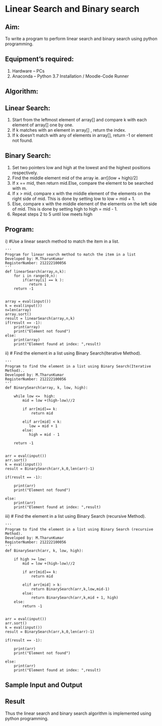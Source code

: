 # Linear Search and Binary search
## Aim:
To write a program to perform linear search and binary search using python programming.
## Equipment’s required:
1.	Hardware – PCs
2.	Anaconda – Python 3.7 Installation / Moodle-Code Runner
## Algorithm:
## Linear Search:
1.	Start from the leftmost element of array[] and compare k with each element of array[] one by one.
2.	If k matches with an element in array[] , return the index.
3.	If k doesn’t match with any of elements in array[], return -1 or element not found.
## Binary Search:
1.	Set two pointers low and high at the lowest and the highest positions respectively.
2.	Find the middle element mid of the array ie. arr[(low + high)/2]
3.	If x == mid, then return mid.Else, compare the element to be searched with m.
4.	If x > mid, compare x with the middle element of the elements on the right side of mid. This is done by setting low to low = mid + 1.
5.	Else, compare x with the middle element of the elements on the left side of mid. This is done by setting high to high = mid - 1.
6.	Repeat steps 2 to 5 until low meets high
## Program:
i)	#Use a linear search method to match the item in a list.
```
''' 
Program for linear search method to match the item in a list
Developed by: M.TharunKumar
RegisterNumber: 212222100056
'''
def linearSearch(array,n,k):
    for i in range(0,n):
        if(array[i] == k ):
           return i
    return -1
          
    
array = eval(input())
k = eval(input())
n=len(array)
array.sort()
result = linearSearch(array,n,k)
if(result == -1):
    print(array)
    print("Element not found")
else:
    print(array)
    print("Element found at index: ",result)
```
ii)	# Find the element in a list using Binary Search(Iterative Method).
```
''' 
Program to find the element in a list using Binary Search(Iterative Method)..
Developed by: M.TharunKumar
RegisterNumber: 212222100056
'''
def BinarySearch(array, k, low, high):
    
    while low <=  high:
        mid = low +(high-low)//2
        
        if arr[mid]== k:
            return mid
            
        elif arr[mid] < k:
           low = mid + 1
        else:
           high = mid - 1
   
    return -1    
    
    
arr = eval(input())
arr.sort()
k = eval(input())
result = BinarySearch(arr,k,0,len(arr)-1)

if(result == -1):
    
    print(arr)
    print("Element not found")

else:                                                                           
    print(arr)
    print("Element found at index: ",result)
```
iii)	# Find the element in a list using Binary Search (recursive Method).
```
''' 
Program to find the element in a list using Binary Search (recursive Method).
Developed by: M.TharunKumar
RegisterNumber: 212222100056
'''
def BinarySearch(arr, k, low, high):
    
    if high >= low:
        mid = low +(high-low)//2
        
        if arr[mid]== k:
            return mid
            
        elif arr[mid] > k:
            return BinarySearch(arr,k,low,mid-1)
        else:
            return BinarySearch(arr,k,mid + 1, high)
    else:
        return -1    
    
    
arr = eval(input())
arr.sort()
k = eval(input())
result = BinarySearch(arr,k,0,len(arr)-1)

if(result == -1):
    
    print(arr)
    print("Element not found")

else:
    print(arr)
    print("Element found at index: ",result)
```
## Sample Input and Output






## Result
Thus the linear search and binary search algorithm is implemented using python programming.
